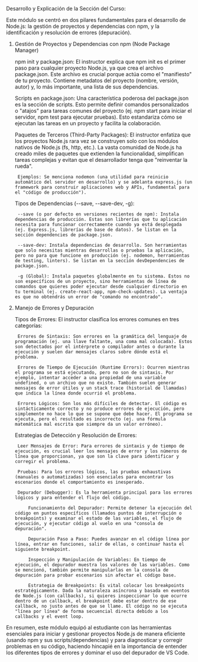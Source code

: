 Desarrollo y Explicación de la Sección del Curso:

Este módulo se centró en dos pilares fundamentales para el desarrollo de Node.js: la gestión de proyectos y dependencias con npm, y la identificación y resolución de errores (depuración).

1. Gestión de Proyectos y Dependencias con npm (Node Package Manager)

    npm init y package.json: El instructor explica que npm init es el primer paso para cualquier proyecto Node.js, ya que crea el archivo package.json. Este archivo es crucial porque actúa como el "manifiesto" de tu proyecto. Contiene metadatos del proyecto (nombre, versión, autor) y, lo más importante, una lista de sus dependencias.

    Scripts en package.json: Una característica poderosa del package.json es la sección de scripts. Esto permite definir comandos personalizados o "atajos" para tareas comunes del proyecto (ej. npm start para iniciar el servidor, npm test para ejecutar pruebas). Esto estandariza cómo se ejecutan las tareas en un proyecto y facilita la colaboración.

    Paquetes de Terceros (Third-Party Packages): El instructor enfatiza que los proyectos Node.js rara vez se construyen solo con los módulos nativos de Node.js (fs, http, etc.). La vasta comunidad de Node.js ha creado miles de paquetes que extienden la funcionalidad, simplifican tareas complejas y evitan que el desarrollador tenga que "reinventar la rueda".

        Ejemplos: Se menciona nodemon (una utilidad para reinicio automático del servidor en desarrollo) y se adelanta express.js (un framework para construir aplicaciones web y APIs, fundamental para el "código de producción").

    Tipos de Dependencias (--save, --save-dev, -g):

        --save (o por defecto en versiones recientes de npm): Instala dependencias de producción. Estas son librerías que tu aplicación necesita para funcionar correctamente cuando ya está desplegada (ej. Express.js, librerías de base de datos). Se listan en la sección dependencies de package.json.

        --save-dev: Instala dependencias de desarrollo. Son herramientas que solo necesitas mientras desarrollas o pruebas la aplicación, pero no para que funcione en producción (ej. nodemon, herramientas de testing, linters). Se listan en la sección devDependencies de package.json.

        -g (Global): Instala paquetes globalmente en tu sistema. Estos no son específicos de un proyecto, sino herramientas de línea de comandos que quieres poder ejecutar desde cualquier directorio en tu terminal (ej. create-react-app, npm-check-updates). La ventaja es que no obtendrás un error de "comando no encontrado".

2. Manejo de Errores y Depuración

    Tipos de Errores: El instructor clasifica los errores comunes en tres categorías:

        Errores de Sintaxis: Son errores en la gramática del lenguaje de programación (ej. una llave faltante, una coma mal colocada). Estos son detectados por el intérprete o compilador antes o durante la ejecución y suelen dar mensajes claros sobre dónde está el problema.

        Errores de Tiempo de Ejecución (Runtime Errors): Ocurren mientras el programa se está ejecutando, pero no son de sintaxis. Por ejemplo, intentar acceder a una propiedad de una variable undefined, o un archivo que no existe. También suelen generar mensajes de error útiles y un stack trace (historial de llamadas) que indica la línea donde ocurrió el problema.

        Errores Lógicos: Son los más difíciles de detectar. El código es sintácticamente correcto y no produce errores de ejecución, pero simplemente no hace lo que se supone que debe hacer. El programa se ejecuta, pero el resultado es incorrecto (ej. una fórmula matemática mal escrita que siempre da un valor erróneo).

    Estrategias de Detección y Resolución de Errores:

        Leer Mensajes de Error: Para errores de sintaxis y de tiempo de ejecución, es crucial leer los mensajes de error y los números de línea que proporcionan, ya que son la clave para identificar y corregir el problema.

        Pruebas: Para los errores lógicos, las pruebas exhaustivas (manuales o automatizadas) son esenciales para encontrar los escenarios donde el comportamiento es inesperado.

        Depurador (Debugger): Es la herramienta principal para los errores lógicos y para entender el flujo del código.

            Funcionamiento del Depurador: Permite detener la ejecución del código en puntos específicos (llamados puntos de interrupción o breakpoints) y examinar el estado de las variables, el flujo de ejecución, y ejecutar código al vuelo en una "consola de depuración".

            Depuración Paso a Paso: Puedes avanzar en el código línea por línea, entrar en funciones, salir de ellas, o continuar hasta el siguiente breakpoint.

            Inspección y Manipulación de Variables: En tiempo de ejecución, el depurador muestra los valores de las variables. Como se mencionó, también permite manipularlas en la consola de depuración para probar escenarios sin afectar el código base.

            Estrategia de Breakpoints: Es vital colocar los breakpoints estratégicamente. Dada la naturaleza asíncrona y basada en eventos de Node.js (con callbacks), si quieres inspeccionar lo que ocurre dentro de un callback, el breakpoint debe estar dentro de ese callback, no justo antes de que se llame. El código no se ejecuta "línea por línea" de forma secuencial directa debido a los callbacks y el event loop.

En resumen, este módulo equipó al estudiante con las herramientas esenciales para iniciar y gestionar proyectos Node.js de manera eficiente (usando npm y sus scripts/dependencias) y para diagnosticar y corregir problemas en su código, haciendo hincapié en la importancia de entender los diferentes tipos de errores y dominar el uso del depurador de VS Code.